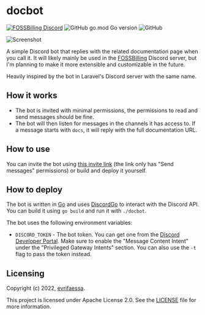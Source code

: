 # docbot
[![FOSSBilling Discord](https://img.shields.io/badge/FOSSBilling-Discord-blue)](https://fossbilling.org/discord)
![GitHub go.mod Go version](https://img.shields.io/github/go-mod/go-version/evrifaessa/docbot)
![GitHub](https://img.shields.io/github/license/evrifaessa/docbot)

![Screenshot](https://user-images.githubusercontent.com/35808275/196697286-dc3a3b5b-024b-42ec-96e8-47f1490fba65.png)

A simple Discord bot that replies with the related documentation page when you call it.
It will likely mainly be used in the [FOSSBilling](https://fossbilling.org/discord) Discord server, but I'm planning to make it more extensible and customizable in the future.

Heavily inspired by the bot in Laravel's Discord server with the same name.

## How it works
* The bot is invited with minimal permissions, the permissions to read and send messages should be fine.
* The bot will then listen for messages in the channels it has access to. If a message starts with `docs`, it will reply with the full documentation URL.

## How to use
You can invite the bot using [this invite link](https://discord.com/oauth2/authorize?client_id=1032269333973442600&scope=bot&permissions=2048) (the link only has "Send messages" permissions) or build and deploy it yourself.

## How to deploy
The bot is written in [Go](https://go.dev) and uses [DiscordGo](https://github.com/bwmarrin/discordgo) to interact with the Discord API. You can build it using `go build` and run it with `./docbot`.

The bot uses the following environment variables:
* `DISCORD_TOKEN` - The bot token. You can get one from the [Discord Developer Portal](https://discord.com/developers/applications). Make sure to enable the "Message Content Intent" under the "Privileged Gateway Intents" section. You can also use the `-t` flag to pass the token instead.

## Licensing
Copyright (c) 2022, [evrifaessa](https://github.com/evrifaessa).

This project is licensed under Apache License 2.0. See the [LICENSE](LICENSE) file for more information.